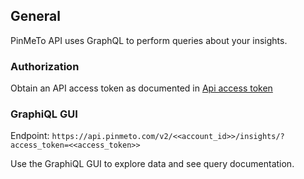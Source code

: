 ## General
PinMeTo API uses GraphQL to perform queries about your insights.

### Authorization
Obtain an API access token as documented in [Api access token](access_token.md)

### GraphiQL GUI
Endpoint: `https://api.pinmeto.com/v2/<<account_id>>/insights/?access_token=<<access_token>>`

Use the GraphiQL GUI to explore data and see query documentation.

